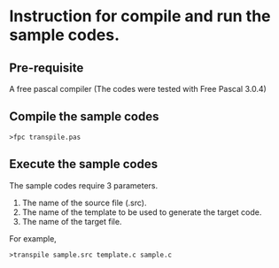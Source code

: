 # Instruction for compile and run the sample codes.

## Pre-requisite
A free pascal compiler (The codes were tested with Free Pascal 3.0.4)

## Compile the sample codes

```
>fpc transpile.pas
```

## Execute the sample codes

The sample codes require 3 parameters.
1. The name of the source file (.src).
2. The name of the template to be used to generate the target code.
3. The name of the target file.

For example,

```
>transpile sample.src template.c sample.c
```
